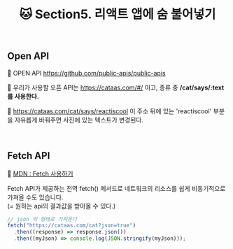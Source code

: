 # <div align="center">🐱 Section5. 리액트 앱에 숨 불어넣기</div>

<br>

## Open API

🔗 OPEN API https://github.com/public-apis/public-apis

🔗 우리가 사용할 오픈 API는 https://cataas.com/#/ 이고, 종류 중 **/cat/says/:text 를 사용한다.**

🔗 https://cataas.com/cat/says/reactiscool
이 주소 뒤에 있는 'reactiscool' 부분을 자유롭게 바꿔주면 사진에 있는 텍스트가 변경된다.

<br>

## Fetch API

🔗 [MDN : Fetch 사용하기](https://developer.mozilla.org/ko/docs/Web/API/Fetch_API/Using_Fetch)

Fetch API가 제공하는 전역 fetch() 메서드로 네트워크의 리소스를 쉽게 비동기적으로 가져올 수도 있습니다.  
(= 원하는 api의 결과값을 받아올 수 있다.)

```jsx
// json 의 형태로 가져온다
fetch("https://cataas.com/cat?json=true")
  .then((response) => response.json())
  .then((myJson) => console.log(JSON.stringify(myJson)));
```

<br>
